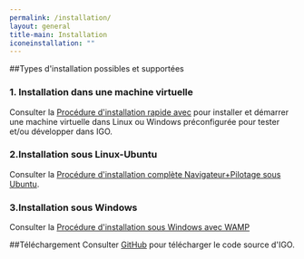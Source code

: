```yaml
---
permalink: /installation/
layout: general
title-main: Installation
iconeinstallation: ""
---
```


##Types d'installation possibles et supportées

### 1. Installation dans une machine virtuelle
Consulter la [Procédure d'installation rapide avec](https://github.com/infra-geo-ouverte/igo#installation-et-démarrage-de-lenvironnement-de-développement) pour installer et démarrer une machine virtuelle dans Linux ou Windows préconfigurée pour tester et/ou développer dans IGO.

### 2.Installation sous Linux-Ubuntu
Consulter la [Procédure d'installation complète Navigateur+Pilotage sous Ubuntu](https://github.com/infra-geo-ouverte/igo/blob/master/doc/installation/installation_linux.md).

### 3.Installation sous Windows
Consulter la [Procédure d'installation sous Windows avec WAMP](https://github.com/infra-geo-ouverte/igo/blob/master/doc/installation/installation_windows.docm)



##Téléchargement
Consulter [GitHub](https://github.com/infra-geo-ouverte/igo) pour télécharger le code source d'IGO.
